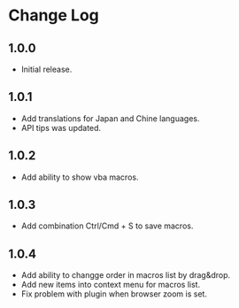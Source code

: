 # Change Log

## 1.0.0

* Initial release.

## 1.0.1

* Add translations for Japan and Chine languages.
* API tips was updated.

## 1.0.2

* Add ability to show vba macros.

## 1.0.3

* Add combination Ctrl/Cmd + S to save macros.

## 1.0.4

* Add ability to changge order in macros list by drag&drop.
* Add new items into context menu for macros list.
* Fix problem with plugin when browser zoom is set.